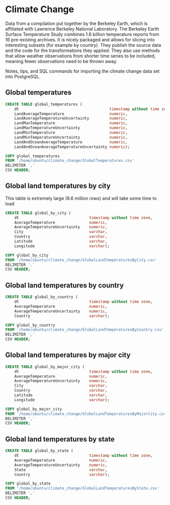 # Climate Change

Data from a compilation put together by the Berkeley Earth, which is affiliated with Lawrence Berkeley National Laboratory. The Berkeley Earth Surface Temperature Study combines 1.6 billion temperature reports from 16 pre-existing archives. It is nicely packaged and allows for slicing into interesting subsets (for example by country). They publish the source data and the code for the transformations they applied. They also use methods that allow weather observations from shorter time series to be included, meaning fewer observations need to be thrown away.

Notes, tips, and SQL commands for importing the climate change data set into PostgreSQL.

## Global temperatures

```sql
CREATE TABLE global_temperatures (
    dt                                        timestamp without time zone,
    LandAverageTemperature                    numeric,
    LandAverageTemperatureUncertainty         numeric,
    LandMaxTemperature                        numeric,
    LandMaxTemperatureUncertainty             numeric,
    LandMinTemperature                        numeric,
    LandMinTemperatureUncertainty             numeric,
    LandAndOceanAverageTemperature            numeric,
    LandAndOceanAverageTemperatureUncertainty numeric);

COPY global_temperatures
FROM '/home/ubuntu/climate_change/GlobalTemperatures.csv'
DELIMITER ','
CSV HEADER;
```

## Global land temperatures by city

This table is extremely large (8.6 million rows) and will take some time to load

```sql
CREATE TABLE global_by_city (
    dt                               timestamp without time zone,
    AverageTemperature               numeric,
    AverageTemperatureUncertainty    numeric,
    City                             varchar,
    Country                          varchar,
    Latitude                         varchar,
    Longitude                        varchar);

COPY global_by_city
FROM '/home/ubuntu/climate_change/GlobalLandTemperaturesByCity.csv'
DELIMITER ','
CSV HEADER;
```

## Global land temperatures by country

```sql
CREATE TABLE global_by_country (
    dt                               timestamp without time zone,
    AverageTemperature               numeric,
    AverageTemperatureUncertainty    numeric,
    Country                          varchar);

COPY global_by_country
FROM '/home/ubuntu/climate_change/GlobalLandTemperaturesByCountry.csv'
DELIMITER ','
CSV HEADER;
```

## Global land temperatures by major city

```sql
CREATE TABLE global_by_major_city (
    dt                               timestamp without time zone,
    AverageTemperature               numeric,
    AverageTemperatureUncertainty    numeric,
    City                             varchar,
    Country                          varchar,
    Latitude                         varchar,
    Longitude                        varchar);

COPY global_by_major_city
FROM '/home/ubuntu/climate_change/GlobalLandTemperaturesByMajorCity.csv'
DELIMITER ','
CSV HEADER;
```

## Global land temperatures by state

```sql
CREATE TABLE global_by_state (
    dt                               timestamp without time zone,
    AverageTemperature               numeric,
    AverageTemperatureUncertainty    numeric,
    State                            varchar,
    Country                          varchar);

COPY global_by_state
FROM '/home/ubuntu/climate_change/GlobalLandTemperaturesByState.csv'
DELIMITER ','
CSV HEADER;
```

